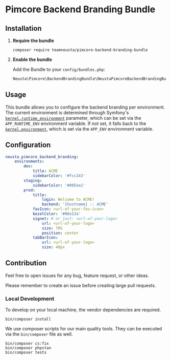 # Pimcore Backend Branding Bundle

## Installation

1.  **Require the bundle**

    ```shell
    composer require teamneusta/pimcore-backend-branding-bundle
    ```

2. **Enable the bundle**

    Add the Bundle to your `config/bundles.php`:

   ```php
   Neusta\Pimcore\BackendBrandingBundle\NeustaPimcoreBackendBrandingBundle::class => ['all' => true],
   ```

## Usage

This bundle allows you to configure the backend branding per environment.
The current environment is determined through Symfony's [`kernel.runtime_environment`](https://symfony.com/doc/6.4/reference/configuration/kernel.html#kernel-runtime-environment) parameter,
which can be set via the `APP_RUNTIME_ENV` environment variable.
If not set, it falls back to the [`kernel.environment`](https://symfony.com/doc/6.4/reference/configuration/kernel.html#kernel-environment), 
which is set via the `APP_ENV` environment variable.

## Configuration

```yaml
neusta_pimcore_backend_branding:
    environments:
        dev:
            title: ACME
            sidebarColor: '#fcc243'
        staging:
            sidebarColor: '#005ea1'
        prod:
            title:
                login: Welcome to ACME!
                backend: '{hostname} :: ACME'
            favIcon: <url-of-your-fav-icon>
            bezelColor: '#00a13a'
            signet: # or just: <url-of-your-logo>
                url: <url-of-your-logo>
                size: 70%
                position: center
            tabBarIcon:
                url: <url-of-your-logo>
                size: 40px
```

## Contribution

Feel free to open issues for any bug, feature request, or other ideas.

Please remember to create an issue before creating large pull requests.

### Local Development

To develop on your local machine, the vendor dependencies are required.

```shell
bin/composer install
```

We use composer scripts for our main quality tools. They can be executed via the `bin/composer` file as well.

```shell
bin/composer cs:fix
bin/composer phpstan
bin/composer tests
```
